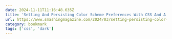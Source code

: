 ```yaml
---
date: 2024-11-11T11:16:48.635Z
title: 'Setting And Persisting Color Scheme Preferences With CSS And A “Touch” Of JavaScript'
url: https://www.smashingmagazine.com/2024/03/setting-persisting-color-scheme-preferences-css-javascript/
category: bookmark
tags: ['css', 'dark']
---
```

